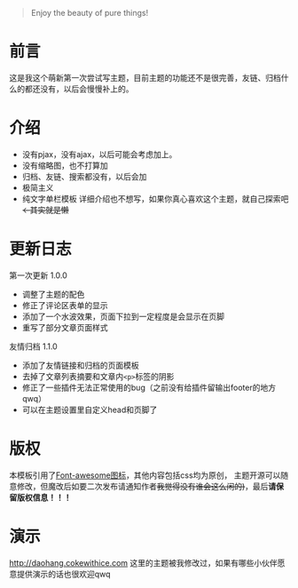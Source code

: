 
> Enjoy the beauty of pure things!

# 前言
这是我这个萌新第一次尝试写主题，目前主题的功能还不是很完善，友链、归档什么的都还没有，以后会慢慢补上的。

# 介绍
- 没有pjax，没有ajax，以后可能会考虑加上。
- 没有缩略图，也不打算加
- 归档、友链、搜索都没有，以后会加
- 极简主义
- 纯文字单栏模板
详细介绍也不想写，如果你真心喜欢这个主题，就自己探索吧~~←其实就是懒~~

# 更新日志
第一次更新 1.0.0
- 调整了主题的配色
- 修正了评论区表单的显示
- 添加了一个水波效果，页面下拉到一定程度是会显示在页脚
- 重写了部分文章页面样式

友情归档 1.1.0
- 添加了友情链接和归档的页面模板
- 去掉了文章列表摘要和文章内`<p>`标签的阴影
- 修正了一些插件无法正常使用的bug（之前没有给插件留输出footer的地方qwq）
- 可以在主题设置里自定义head和页脚了


# 版权
本模板引用了[Font-awesome图标](http://www.fontawesome.com.cn/)，其他内容包括css均为原创，
主题开源可以随意修改，但魔改后如要二次发布请通知作者~~我觉得没有谁会这么闲的)~~，最后**请保留版权信息！！！**

# 演示
http://daohang.cokewithice.com
这里的主题被我修改过，如果有哪些小伙伴愿意提供演示的话也很欢迎qwq

